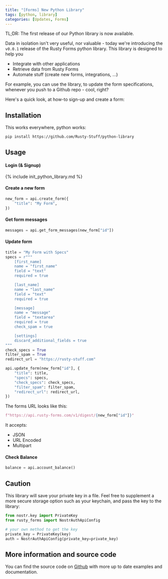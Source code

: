 ```yaml
---
title: "[Forms] New Python Library"
tags: [python, library]
categories: [Updates, Forms]
---
```


TL;DR: The first release of our Python library is now available.

Data in isolation isn't very useful, nor valuable - today we're introducing the `v0.0.1` release of the Rusty Forms python library. This library is designed to help you

- Integrate with other applications
- Retrieve data from Rusty Forms
- Automate stuff (create new forms, integrations, ...)

For example, you can use the library, to update the form specifications, whenever you push to a Github repo - cool, right?

Here's a quick look, at how-to sign-up and create a form:

## Installation

This works everywhere, python works:

```bash
pip install https://github.com/Rusty-Stuff/python-library
```

## Usage


#### Login (& Signup)

{% include init_python_library.md %}

#### Create a new form

```python
new_form = api.create_form({
    "title": "My Form",
})
```

#### Get form messages

```python
messages = api.get_form_messages(new_form["id"])
```

#### Update form

```python
title = "My Form with Specs"
specs = r"""
    [first_name]
    name = "first_name"
    field = "text"
    required = true

    [last_name]
    name = "last_name"
    field = "text"
    required = true

    [message]
    name = "message"
    field = "textarea"
    required = true
    check_spam = true

    [settings]
    discard_additional_fields = true
"""
check_specs = True
filter_spam = True
redirect_url = "https://rusty-stuff.com"

api.update_form(new_form["id"], {
    "title": title,
    "specs": specs,
    "check_specs": check_specs,
    "filter_spam": filter_spam,
    "redirect_url": redirect_url,
})
```

The forms URL looks like this:

```python
f"https://api.rusty-forms.com/v1/digest/{new_form["id"]}"
```

It accepts:

- JSON
- URL Encoded
- Multipart

#### Check Balance

```python
balance = api.account_balance()
```

## Caution

This library will save your private key in a file. Feel free to supplement a more secure storage option such as your keychain, and pass the key to the library:

```python
from nostr.key import PrivateKey
from rusty_forms import NostrAuthApiConfig

# your own method to get the key
private_key = PrivateKey(key)
auth = NostrAuthApiConfig(private_key=private_key)
```

## More information and source code

You can find the source code on [Github](https://github.com/Rusty-Stuff/python-library) with more up to date examples and documentation.